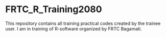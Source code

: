 # FRTC_R_Training2080
This repository contains all training practical codes created by the trainee user.
I am in training of R-software organized by FRTC Bagamati.
